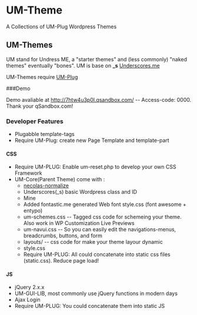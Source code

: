# UM-Theme

A Collections of UM-Plug Wordpress Themes 

## UM-Themes

UM stand for Undress ME, a "starter themes" and (less commonly) "naked themes" eventually "bones".
UM is base on **_s** [Underscores.me](http://underscores.me) 

UM-Themes require [UM-Plug](https://github.com/tacoen/um-plug)

###Demo

Demo avaliable at http://7htw4u3p0l.qsandbox.com/ -- Access-code: 0000. Thank your qSandbox.com! 

### Developer Features
 * Plugabble template-tags
 * Require UM-Plug: create new Page Template and template-part
 
#### CSS

 * Require UM-PLUG: Enable um-reset.php to develop your own CSS Framework
 * UM-Core(Parent Theme) come with :
     * [necolas-normalize](git.io/normalize)
	 * Underscores(_s) basic Wordpress class and ID
	 * Mine
     * Added fontastic.me generated Web font style.css (font awesome + entypo)
	 * um-schemes.css -- Tagged css code for schemeing your theme. Also work in WP Customization Live Previews
	 * um-navui.css -- So you can easily edit the navigations-menus, breadcrumbs, buttons, and form
	 * layouts/ -- css code for make your theme layour dynamic
	 * style.css
	 * Require UM-PLUG: All could concatenate into static css files (static.css). Reduce page load!

#### JS
 * jQuery 2.x.x
 * UM-GUI-LIB, most commonly use jQuery functions in modern days 
 * Ajax Login
 * Require UM-PLUG: You could concatenate them into static JS
